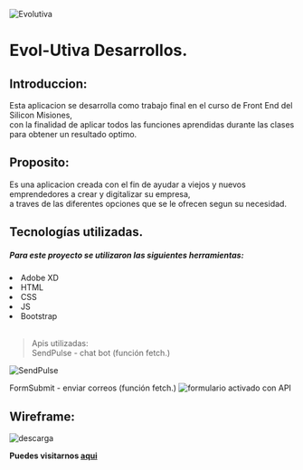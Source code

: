 
![Evolutiva](https://github.com/pablete32/app/assets/130165288/7d05ea8b-576a-4cf7-b9c4-d1e14123a85d((https://ev0lutiva-desarool0s.000webhostapp.com)))

# Evol-Utiva Desarrollos.

## Introduccion:

Esta aplicacion se desarrolla como trabajo final en el curso de Front End del Silicon Misiones, <br> con la finalidad de aplicar todos las funciones aprendidas durante las clases para obtener un resultado optimo.

## Proposito:

Es una aplicacion creada con el fin de ayudar a viejos y nuevos emprendedores a crear y digitalizar su empresa, <br> a traves de las diferentes opciones que se le ofrecen segun su necesidad.

## Tecnologías utilizadas.

##### Para este proyecto se utilizaron las siguientes herramientas:

<li>Adobe XD</li>
<li>HTML</li>
<li>CSS</li>
<li>JS</li>
<li>Bootstrap</li><br>

> Apis utilizadas: <br>
SendPulse - chat bot (función fetch.)

 ![SendPulse](https://github.com/pablete32/app/assets/130165288/70e1c830-94d1-42de-bbe8-3a69d6c49252)

FormSubmit - enviar correos (función fetch.)
![formulario activado con API](https://github.com/pablete32/app/assets/130165288/abd3d2c4-32b1-43b5-9547-3466c29a4a38)

## Wireframe:
![descarga](https://github.com/pablete32/app/assets/130165288/7748f89c-1491-4bb6-8ffc-c3771ee5cbff)

**Puedes visitarnos  [aqui](https://ev0lutiva-desarool0s.000webhostapp.com)**
